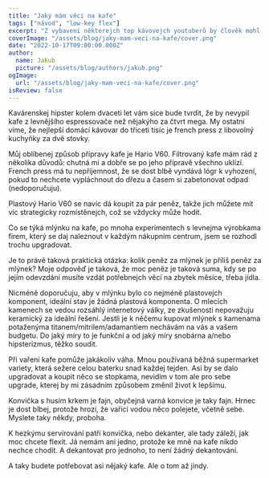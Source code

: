 ```yaml
---
title: "Jaký mám věci na kafe"
tags: ["návod", "low-key flex"]
excerpt: "Z vybavení některejch top kávovejch youtuberů by člověk mohl snadno propadnout dojmu, že je normální mít vybavení na přípravu kafe v hodnotě vozovýho parku a všech spotřebičů dvou běžnejch českejch domácností. Neni. Co se týká domácí přípravy kafe, jednoduchý způsoby jsou name of the game."
coverImage: "/assets/blog/jaky-mam-veci-na-kafe/cover.png"
date: "2022-10-17T09:00:00.000Z"
author:
  name: Jakub
  picture: "/assets/blog/authors/jakub.png"
ogImage:
  url: "/assets/blog/jaky-mam-veci-na-kafe/cover.png"
isReview: false
---
```


Kavárenskej hipster kolem dvaceti let vám sice bude tvrdit, že by nevypil kafe z levnějšího espressovače než nějakýho za čtvrt mega. My ostatní víme, že nejlepší domácí kávovar do třiceti tisíc je french press z libovolný kuchyňky za dvě stovky.

Můj oblíbenej způsob přípravy kafe je Hario V60. Filtrovaný kafe mám rád z několika důvodů: chutná mi a dobře se po jeho přípravě všechno uklízí. French press má tu nepříjemnost, že se dost blbě vyndává lógr k vyhození, pokud to nechcete vypláchnout do dřezu a časem si zabetonovat odpad (nedoporučuju).

Plastový Hario V60 se navíc dá koupit za pár peněz, takže jich můžete mít víc strategicky rozmístěnejch, což se vždycky může hodit.

Co se týká mlýnku na kafe, po mnoha experimentech s levnejma výrobkama firem, který se daj naleznout v každým nákupním centrum, jsem se rozhodl trochu upgradovat.

Je to právě taková praktická otázka: kolik peněz za mlýnek je příliš peněz za mlýnek? Moje odpověď je taková, že moc peněz je taková suma, kdy se po jejím odevzdání musíte vzdát potřebnejch věcí na zbytek měsíce, třeba jídla.

Nicméně doporučuju, aby v mlýnku bylo co nejméně plastovejch komponent, ideální stav je žádná plastová komponenta. O mlecích kamenech se vedou rozsáhlý internetový války, ze zkušenosti nepovažuju keramický za ideální řešení. Jestli je k něčemu kupovat mlýnek s kamenama potaženýma titanem/mitrilem/adamantiem nechávám na vás a vašem budgetu. Do jaký míry to je funkční a od jaký míry snobárna a/nebo hipsterizmus, těžko soudit.

Při vaření kafe pomůže jakákoliv váha. Mnou používaná běžná supermarket variety, která sežere celou baterku snad každej tejden. Asi by se dalo upgradovat a koupit něco se stopkama, nevidím v tom ale pro sebe upgrade, kterej by mi zásadním způsobem změnil život k lepšímu.

Konvička s husím krkem je fajn, obyčejná varná konvice je taky fajn. Hrnec je dost blbej, protože hrozí, že vařicí vodou něco polejete, včetně sebe. Myslete taky někdy, proboha.

K hezkýmu servírování patří konvička, nebo dekanter, ale tady záleží, jak moc chcete flexit. Já nemám ani jedno, protože ke mně na kafe nikdo nechce chodit. A dekantovat pro jednoho, to není žádný dekantování.

A taky budete potřebovat asi nějaký kafe. Ale o tom až jindy.
